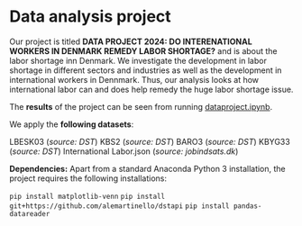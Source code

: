 # Data analysis project

Our project is titled **DATA PROJECT 2024: DO INTERENATIONAL WORKERS IN DENMARK REMEDY LABOR SHORTAGE?** and is about the labor shortage inn Denmark. We investigate the development in labor shortage in different sectors and industries as well as the development in international workers in Dennmark. Thus, our analysis looks at how international labor can and does help remedy the huge labor shortage issue.

The **results** of the project can be seen from running [dataproject.ipynb](dataproject.ipynb).

We apply the **following datasets**:

LBESK03 (*source: DST*)
KBS2 (*source: DST*)
BARO3 (*source: DST*)
KBYG33 (*source: DST*)
International Labor.json (*source: jobindsats.dk*)


**Dependencies:** Apart from a standard Anaconda Python 3 installation, the project requires the following installations:

``pip install matplotlib-venn``
``pip install git+https://github.com/alemartinello/dstapi``
``pip install pandas-datareader``

